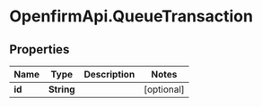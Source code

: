 # OpenfirmApi.QueueTransaction

## Properties

Name | Type | Description | Notes
------------ | ------------- | ------------- | -------------
**id** | **String** |  | [optional] 


